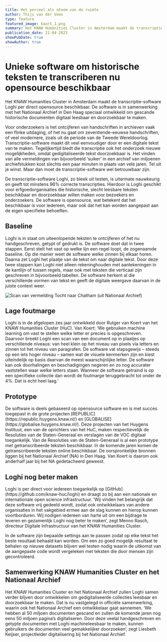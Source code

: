 ```yaml
---
title: Het perceel als atoom van de ruimte
author: Thijs van der Veen
type: feature
featured_image: kaart_1.png
summary: Het KNAW Humanities Cluster in Amsterdam maakt de transcriptie-software Loghi per direct opensource beschikbaar. De software is in samenwerking met het Nationaal Archief in Den Haag speciaal ontwikkeld om gescande historische documenten digitaal leesbaar en doorzoekbaar te maken.
publication_date: 21-04-2023
showPubDate: true
showAuthor: true
---
```


<h1>Unieke software om historische teksten te transcriberen nu opensource beschikbaar</h1>

Het KNAW Humanities Cluster in Amsterdam maakt de transcriptie-software Loghi per direct opensource beschikbaar. De software is in samenwerking met het Nationaal Archief in Den Haag speciaal ontwikkeld om gescande historische documenten digitaal leesbaar en doorzoekbaar te maken.

Voor onderzoekers is het ontcijferen van handschriften in archieven vaak een flinke uitdaging, of het nu gaat om zeventiende-eeuwse handschriften, of veel modernere, zoals uit de periode van de Tweede Wereldoorlog. Transcriptie-software maakt dit veel eenvoudiger door er een digitale tekst van te maken. Tegelijkertijd biedt die transcriptie ook het onderzoek nieuwe mogelijkheden, omdat gedigitaliseerde tekst doorzoekbaar is. Het vinden van alle vermeldingen van bijvoorbeeld ‘suiker’ in een archief van miljoenen archiefstukken kost slechts een paar minuten in plaats van vele jaren. Tel uit je winst. Maar dan moet de transcriptie-software wel betrouwbaar zijn.

De transcriptie-software Loghi, zo bleek uit testen, is uitermate nauwkeurig en geeft tot minstens 96% correcte transcripties. Hierdoor is Loghi geschikt voor erfgoedorganisaties die historische, slecht leesbare teksten beschikbaar en doorzoekbaar willen maken voor bezoekers en onderzoekers. De software is opensource, wat betekent dat het beschikbaar is voor iedereen, maar ook dat het kan worden aangepast aan de eigen specifieke behoeften.

<h2>Baseline</h2>
Loghi is in staat om uiteenlopende teksten te ontcijferen of het nu handgeschreven, getypt of gedrukt is. De software doet dat in twee stappen. Eerst stelt het vast op welke lijn een regel loopt, de zogenaamde baseline. Op die manier weet de software welke zinnen bij elkaar horen. Daarna zet Loghi het plaatje van de tekst om naar digitale tekst. Door deze twee stappen kan Loghi niet alleen rekeninghouden met aantekeningen in de kantlijn of tussen regels, maar ook met teksten die verticaal zijn geschreven in bijvoorbeeld tabellen. De software herkent al die verschillende vormen van tekst en geeft de digitale weergave daarvan in de juiste context weer.

![Scan van vermelding Tocht naar Chatham (uit Nationaal Archief)](images/Loghi_2.png)

<h2>Lage foutmarge</h2>
Loghi is in de afgelopen zes jaar ontwikkeld door Rutger van Koert van het KNAW Humanities Cluster (HuC). Van Koert: ‘We gebruiken machine learning om vast te stellen welke letter er precies is opgeschreven. Daarvoor breekt Loghi een scan van een document op in plaatjes op verschillende niveaus: van heel klein op het niveau van pixels via letters en zinnen tot het niveau van paragrafen. De software vat stapsgewijs – steeds op een iets hoger niveau – samen wat de visuele kenmerken zijn en kiest uiteindelijk op basis daarvan de meest waarschijnlijke letter. De software kan ook doorhalingen en beschadigingen negeren en zo nog accurater vaststellen waar welke letters staan. Wanneer de software getraind is op een specifieke collectie dan wordt de foutmarge teruggebracht tot onder de 4%. Dat is echt heel laag.’

<h2>Prototype</h2>
De software is deels gebaseerd op opensource software en is met succes toegepast in de grote projecten [REPUBLIC](https://republic.huygens.knaw.nl/) en [GLOBALISE](https://globalise.huygens.knaw.nl/). Deze projecten van het Huygens Instituut, een van de oprichters van het HuC, maken respectievelijk de Resoluties van de Staten-Generaal en verslagen van de VOC digitaal toegankelijk. Van de Resoluties van de Staten-Generaal is al een prototype met getranscribeerde teksten beschikbaar. In de komende jaren komen de getranscribeerde teksten online beschikbaar. De oorspronkelijke bronnen liggen bij het Nationaal Archief (NA) in Den Haag. Van Koert is daarom ook anderhalf jaar bij het NA gedetacheerd geweest.

<h2>Loghi nog beter maken</h2>
Loghi is per direct voor iedereen toegankelijk op [GitHub](https://github.com/knaw-huc/loghi) en draagt zo bij aan een nationale en internationale open science infrastructuur. ‘Wij vinden het belangrijk dat deze software vrij gedeeld wordt, zodat ook ontwikkelaars van andere organisaties in het vakgebied ermee aan de slag kunnen en hierop kunnen voortborduren. Wij nodigen iedereen van harte uit om een bijdrage te leveren en gezamenlijk Loghi nog beter te maken’, zegt Menno Rasch, directeur Digitale Infrastructuur van het KNAW Humanities Cluster.

In de software zijn bepaalde settings aan te passen zodat op elke tekst het beste resultaat behaald kan worden. Om een zo goed mogelijk resultaat te behalen op nieuwe datasets blijven wel testen nodig waarin de uitkomst van de aangepaste code wordt vergeleken met teksten die door mensen zijn gecontroleerd.

<h2>Samenwerking KNAW Humanities Cluster en het Nationaal Archief</h2>
Het KNAW Humanities Cluster en het Nationaal Archief zullen Loghi samen verder blijven door ontwikkelen om gedigitaliseerde collecties leesbaar en doorzoekbaar te maken. Dat is nu vastgelegd in officiële samenwerking, waarin ook het Nationaal Archief een ontwikkelaar gaat aannemen. ‘We hebben al 50 miljoen documenten gescand en zullen de komende jaren nog eens 50 miljoen pagina’s digitaliseren. Door deze veelal handgeschreven en getypte documenten met Loghi machineleesbaar te maken, kunnen gebruikers de documenten veel gemakkelijker doorzoeken’, zegt Liesbeth Keijser, projectleider digitalisering bij het Nationaal Archief.
